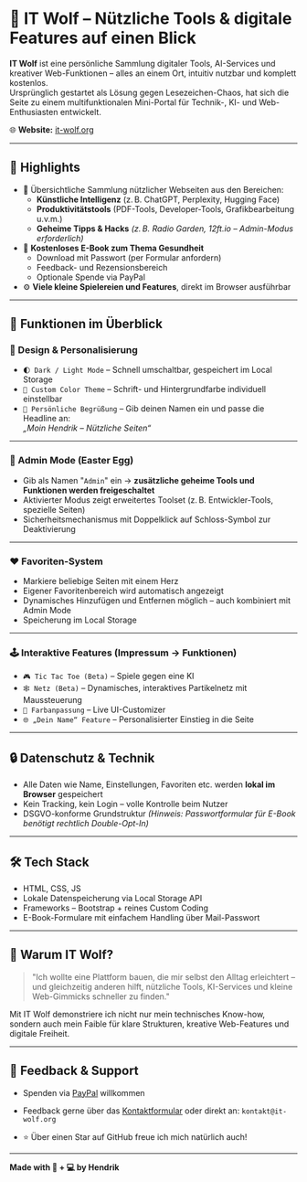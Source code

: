 # 🐺 IT Wolf – Nützliche Tools & digitale Features auf einen Blick

**IT Wolf** ist eine persönliche Sammlung digitaler Tools, AI-Services und kreativer Web-Funktionen – alles an einem Ort, intuitiv nutzbar und komplett kostenlos.  
Ursprünglich gestartet als Lösung gegen Lesezeichen-Chaos, hat sich die Seite zu einem multifunktionalen Mini-Portal für Technik-, KI- und Web-Enthusiasten entwickelt.

🌐 **Website:** [it-wolf.org](https://it-wolf.org)

---

## 🚀 Highlights

- 🔗 Übersichtliche Sammlung nützlicher Webseiten aus den Bereichen:
  - **Künstliche Intelligenz** (z. B. ChatGPT, Perplexity, Hugging Face)
  - **Produktivitätstools** (PDF-Tools, Developer-Tools, Grafikbearbeitung u.v.m.)
  - **Geheime Tipps & Hacks** *(z. B. Radio Garden, 12ft.io – Admin-Modus erforderlich)*
- 📘 **Kostenloses E-Book zum Thema Gesundheit**
  - Download mit Passwort (per Formular anfordern)
  - Feedback- und Rezensionsbereich
  - Optionale Spende via PayPal
- ⚙️ **Viele kleine Spielereien und Features**, direkt im Browser ausführbar

---

## 🧩 Funktionen im Überblick

### 🎨 Design & Personalisierung
- `🌓 Dark / Light Mode` – Schnell umschaltbar, gespeichert im Local Storage
- `🎨 Custom Color Theme` – Schrift- und Hintergrundfarbe individuell einstellbar
- `👤 Persönliche Begrüßung` – Gib deinen Namen ein und passe die Headline an:  
  _„Moin Hendrik – Nützliche Seiten“_

---

### 🔐 Admin Mode (Easter Egg)
- Gib als Namen "`Admin`" ein → **zusätzliche geheime Tools und Funktionen werden freigeschaltet**
- Aktivierter Modus zeigt erweitertes Toolset (z. B. Entwickler-Tools, spezielle Seiten)
- Sicherheitsmechanismus mit Doppelklick auf Schloss-Symbol zur Deaktivierung

---

### ❤️ Favoriten-System
- Markiere beliebige Seiten mit einem Herz
- Eigener Favoritenbereich wird automatisch angezeigt
- Dynamisches Hinzufügen und Entfernen möglich – auch kombiniert mit Admin Mode
- Speicherung im Local Storage

---

### 🕹️ Interaktive Features (Impressum → Funktionen)
- `🎮 Tic Tac Toe (Beta)` – Spiele gegen eine KI
- `🕸️ Netz (Beta)` – Dynamisches, interaktives Partikelnetz mit Maussteuerung
- `🧪 Farbanpassung` – Live UI-Customizer
- `🌐 „Dein Name“ Feature` – Personalisierter Einstieg in die Seite

---

## 🔒 Datenschutz & Technik

- Alle Daten wie Name, Einstellungen, Favoriten etc. werden **lokal im Browser** gespeichert
- Kein Tracking, kein Login – volle Kontrolle beim Nutzer
- DSGVO-konforme Grundstruktur *(Hinweis: Passwortformular für E-Book benötigt rechtlich Double-Opt-In)*

---

## 🛠️ Tech Stack

- HTML, CSS, JS
- Lokale Datenspeicherung via Local Storage API
- Frameworks – Bootstrap + reines Custom Coding
- E-Book-Formulare mit einfachem Handling über Mail-Passwort

---

## 🙌 Warum IT Wolf?

> "Ich wollte eine Plattform bauen, die mir selbst den Alltag erleichtert – und gleichzeitig anderen hilft, nützliche Tools, KI-Services und kleine Web-Gimmicks schneller zu finden."

Mit IT Wolf demonstriere ich nicht nur mein technisches Know-how, sondern auch mein Faible für klare Strukturen, kreative Web-Features und digitale Freiheit.

---

## 📩 Feedback & Support

- Spenden via [PayPal](https://www.paypal.com/paypalme/1hendrik) willkommen
- Feedback gerne über das [Kontaktformular](https://it-wolf.org/impressum#kontakt) oder direkt an: `kontakt@it-wolf.org`

- ⭐ Über einen Star auf GitHub freue ich mich natürlich auch!

---

**Made with 🧠 + 💻 by Hendrik**
